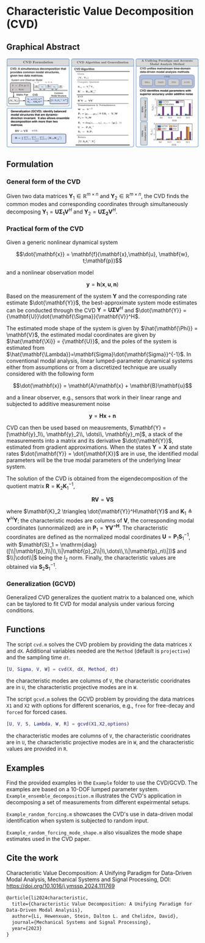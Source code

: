 # Characteristic Value Decomposition (CVD)

## Graphical Abstract
![](https://github.com/lhwx1224/CVD_GCVD/blob/main/Figures/Docs/Fig_CVD_GraphicalAbstract.jpg)

## Formulation
### General form of the CVD
Given two data matrices $\mathbf{Y}_1\in\mathbb{R}^{m\times n}$ and $\mathbf{Y}_2\in\mathbb{R}^{m\times n}$, the CVD finds the common modes and corresponding coordinates through simultaneously decomposing
$\mathbf{Y}_1 = \mathbf{U}\mathbf{\Sigma_1}\mathbf{V}^H$  and  $\mathbf{Y}_2 = \mathbf{U}\mathbf{\Sigma_2}\mathbf{V}^H$. 

### Practical form of the CVD
Given a generic nonlinear dynamical system 

$$\dot{\mathbf{x}} = \mathbf{f}(\mathbf{x},\mathbf{u}, \mathbf{w}, t;\mathbf{p})$$

and a nonlinear observation model

$$\mathbf{y} = \mathbf{h}(\mathbf{x}, \mathbf{u}, \mathbf{n})$$

Based on the measurement of the system $\mathbf{Y}$ and the corresponding rate estimate $\dot{\mathbf{Y}}$, the best-approximate system mode estimates can be conducted through the CVD 
$\mathbf{Y} = {\mathbf{U}}\mathbf{\Sigma}{\mathbf{V}}^H$  and  $\dot{\mathbf{Y}} = {\mathbf{U}}\dot{\mathbf{\Sigma}}{\mathbf{V}}^H$. 

The estimated mode shape of the system is given by $\hat{\mathbf{\Phi}} = \mathbf{V}$, the estimated modal coordinates are given by $\hat{\mathbf{\Xi}} = {\mathbf{U}}$, and the poles of the system is estimated from $\hat{\mathbf{\Lambda}}=\mathbf{Sigma}\dot{\mathbf{Sigma}}^{-1}$. 
In conventional modal analysis, linear lumped-parameter dynamical systems either from assumptions or from a discretized technique are usually considered with the following form

$$\dot{\mathbf{x}} = \mathbf{A}\mathbf{x} + \mathbf{B}\mathbf{u}$$

and a linear observer, e.g., sensors that work in their linear range and subjected to additive measurement noise

$${\mathbf{y}} = \mathbf{H}\mathbf{x} + \mathbf{n}$$

CVD can then be used based on meausrements, $\mathbf{Y} = [\mathbf{y}_1\\, \mathbf{y}_2\\, \dots\\, \mathbf{y}_m]$, a stack of the measurements into a matrix and its derivative $\dot{\mathbf{Y}}$, estimated from gradient approximations.
When the states $\mathbf{Y} = \mathbf{X}$ and state rates $\dot{\mathbf{Y}} = \dot{\mathbf{X}}$ are in use, the identified modal parameters will be the true modal parameters of the underlying linear system.

The solution of the CVD is obtained from the eigendecomposition of the quotient matrix $\mathbf{R} = \mathbf{K}_2\mathbf{K}_1^{-1}$,

$$\mathbf{R}\mathbf{V} = \mathbf{V}\mathbf{S}$$

where $\mathbf{K}_2 \triangleq \dot{\mathbf{Y}}^H\mathbf{Y}$ and $\mathbf{K}_1 \triangleq \mathbf{Y}^H\mathbf{Y}$; the characteristic modes are columns of $\mathbf{V}$, the corresponding modal coordinates (unnormalized) are in $\mathbf{P}_1 = \mathbf{Y}\mathbf{V^{-H}}$. The characteristic coordinates are defined as the normalized modal coordinates $\mathbf{U} = \mathbf{P}_1\mathbf{S}_1^{-1}$, with $\mathbf{S}_1 = \mathrm{diag}([\\|\mathbf{p}_1\\|\\,\\|\mathbf{p}_2\\|\\,\dots\\,\\|\mathbf{p}_n\\|])$ and $\\|\cdot\\|$ being the $l_2$ norm. Finally, the characteristic values are obtained via $\mathbf{S}_2\mathbf{S}_1^{-1}$.

### Generalization (GCVD)
Generalized CVD generalizes the quotient matrix to a balanced one, which can be taylored to fit CVD for modal analysis under various forcing conditions.

## Functions
The script `cvd.m` solves the CVD problem by providing the data matrices `X` and `dX`. Additional variables needed are the `Method` (default is `projective`) and the sampling time `dt`. 
```matlab
[U, Sigma, V, W] = cvd(X, dX, Method, dt)
```
the characteristic modes are columns of `V`, the characteristic cooridnates are in `U`, the characteristic projective modes are in `W`. 

The script `gcvd.m` solves the GCVD problem by providing the data matrices `X1` and `X2` with options for different scenarios, e.g., `free` for free-decay and `forced` for forced cases.
```matlab
[U, V, S, Lambda, W, R] = gcvd(X1,X2,options)
```
the characteristic modes are columns of `V`, the characteristic cooridnates are in `U`, the characteristic projective modes are in `W`, and the characteristic values are provided in `R`. 

## Examples
Find the provided examples in the `Example` folder to use the CVD/GCVD. The examples are based on a 10-DOF lumped parameter system.
`Example_ensemble_decomposition.m` illustrates the CVD's application in decomposing a set of measurements from different expeirmental setups.

`Example_random_forcing.m` showcases the CVD's use in data-driven modal identification when system is subjected to random input.

`Example_random_forcing_mode_shape.m` also visualizes the mode shape estimates used in the CVD paper.

## Cite the work
Characteristic Value Decomposition: A Unifying Paradigm for Data-Driven Modal Analysis, Mechanical Systems and Signal Processing, DOI: https://doi.org/10.1016/j.ymssp.2024.111769
```
@article{li2024characteristic,
  title={Characteristic Value Decomposition: A Unifying Paradigm for Data-Driven Modal Analysis},
  author={Li, Hewenxuan, Stein, Dalton L. and Chelidze, David},
  journal={Mechanical Systems and Signal Processing},
  year={2023}
}
```
